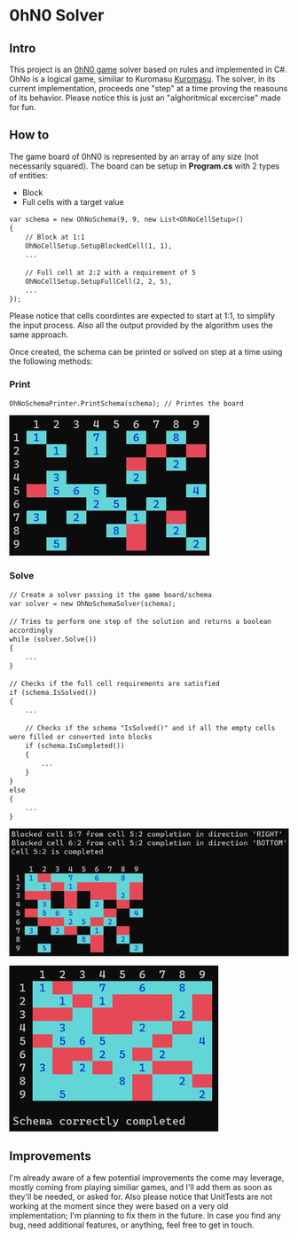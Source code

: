 # 0hN0 Solver

## Intro
This project is an [0hN0 game](https://0hn0.com) solver based on rules and implemented in C#.
OhNo is a logical game, similiar to Kuromasu [Kuromasu](https://en.wikipedia.org/wiki/Kuromasu).
The solver, in its current implementation, proceeds one "step" at a time proving the reasouns of its behavior.
Please notice this is just an "alghoritmical excercise" made for fun.

## How to
The game board of 0hN0 is represented by an array of any size (not necessarily squared).
The board can be setup in **Program.cs** with 2 types of entities:
* Block
* Full cells with a target value

```
var schema = new OhNoSchema(9, 9, new List<OhNoCellSetup>()
{
    // Block at 1:1
    OhNoCellSetup.SetupBlockedCell(1, 1),
    ...
    
    // Full cell at 2:2 with a requirement of 5
    OhNoCellSetup.SetupFullCell(2, 2, 5),
    ...
});
```

Please notice that cells coordintes are expected to start at 1:1, to simplify the input process. Also all the output provided by the algorithm uses the same approach.

Once created, the schema can be printed or solved on step at a time using the following methods:

### Print
```
OhNoSchemaPrinter.PrintSchema(schema); // Printes the board
```

![Initial example board.](https://github.com/brinux/OhNoSolver/blob/master/OhNoSolver/Documentation/schema.jpg?raw=true "Initial example board.")

### Solve
```
// Create a solver passing it the game board/schema
var solver = new OhNoSchemaSolver(schema);

// Tries to perform one step of the solution and returns a boolean accordingly
while (solver.Solve())
{
    ...
}

// Checks if the full cell requirements are satisfied
if (schema.IsSolved())
{
    ...
    
    // Checks if the schema "IsSolved()" and if all the empty cells were filled or converted into blocks
	if (schema.IsCompleted())
    {
    	...
    }
}
else
{
    ...
}
```

![Initial example board.](https://github.com/brinux/OhNoSolver/blob/master/OhNoSolver/Documentation/step.jpg?raw=true "Initial example board.")

![Initial example board.](https://github.com/brinux/OhNoSolver/blob/master/OhNoSolver/Documentation/solution.jpg?raw=true "Initial example board.")

## Improvements

I'm already aware of a few potential improvements the come may leverage, mostly coming from playing similiar games, and I'll add them as soon as they'll be needed, or asked for.
Also please notice that UnitTests are not working at the moment since they were based on a very old implementation; I'm planning to fix them in the future.
In case you find any bug, need additional features, or anything, feel free to get in touch.